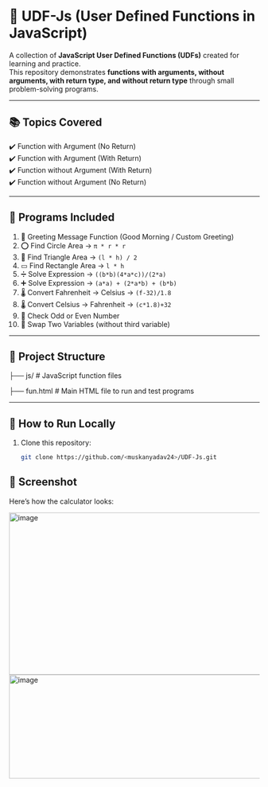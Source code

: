 # 🌟 UDF-Js (User Defined Functions in JavaScript)

A collection of **JavaScript User Defined Functions (UDFs)** created for learning and practice.  
This repository demonstrates **functions with arguments, without arguments, with return type, and without return type** through small problem-solving programs.

---

## 📚 Topics Covered

✔️ Function with Argument (No Return)  
✔️ Function with Argument (With Return)  
✔️ Function without Argument (With Return)  
✔️ Function without Argument (No Return)  

---

## 📝 Programs Included

1. 👋 Greeting Message Function (Good Morning / Custom Greeting)  
2. ⭕ Find Circle Area → `π * r * r`  
3. 🔺 Find Triangle Area → `(l * h) / 2`  
4. ▭ Find Rectangle Area → `l * h`  
5. ➗ Solve Expression → `((b*b)(4*a*c))/(2*a)`  
6. ➕ Solve Expression → `(a*a) + (2*a*b) + (b*b)`  
7. 🌡 Convert Fahrenheit → Celsius → `(f-32)/1.8`  
8. 🌡 Convert Celsius → Fahrenheit → `(c*1.8)+32`  
9. 🔢 Check Odd or Even Number  
10. 🔄 Swap Two Variables (without third variable)  

---

## 📂 Project Structure

├── js/ # JavaScript function files

├── fun.html # Main HTML file to run and test programs


---

## 🚀 How to Run Locally

1. Clone this repository:
   ```bash
   git clone https://github.com/<muskanyadav24>/UDF-Js.git

## 📸 Screenshot

Here’s how the calculator looks:

<img width="722" height="326" alt="image" src="https://github.com/user-attachments/assets/400dac63-b0c9-4e89-aa1e-1da204ef5172" />
<img width="958" height="209" alt="image" src="https://github.com/user-attachments/assets/e4399313-7d5f-4b04-a6e4-670d025c49ee" />




